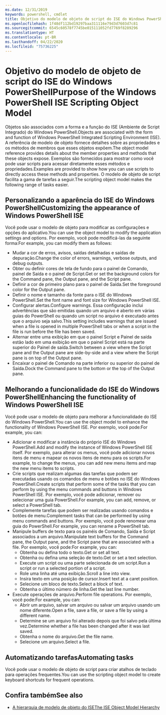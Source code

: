 ```yaml
---
ms.date: 12/31/2019
keywords: powershell, cmdlet
title: Objetivo do modelo de objeto de script do ISE do Windows PowerShell
ms.openlocfilehash: 1f48df112bd19297baa311116e79d3d7603d7c81
ms.sourcegitcommit: 6545c60578f7745be015111052fd7769f8289296
ms.translationtype: HT
ms.contentlocale: pt-BR
ms.lasthandoff: 04/22/2020
ms.locfileid: "75736225"
---
```

# <a name="purpose-of-the-windows-powershell-ise-scripting-object-model"></a><span data-ttu-id="6299f-103">Objetivo do modelo de objeto de script do ISE do Windows PowerShell</span><span class="sxs-lookup"><span data-stu-id="6299f-103">Purpose of the Windows PowerShell ISE Scripting Object Model</span></span>

<span data-ttu-id="6299f-104">Objetos são associados com a forma e a função do ISE (Ambiente de Script Integrado) do Windows PowerShell.</span><span class="sxs-lookup"><span data-stu-id="6299f-104">Objects are associated with the form and function of Windows PowerShell Integrated Scripting Environment (ISE).</span></span> <span data-ttu-id="6299f-105">A referência de modelo de objeto fornece detalhes sobre as propriedades e os métodos de membros que esses objetos expõem.</span><span class="sxs-lookup"><span data-stu-id="6299f-105">The object model reference provides details about the member properties and methods that these objects expose.</span></span> <span data-ttu-id="6299f-106">Exemplos são fornecidos para mostrar como você pode usar scripts para acessar diretamente esses métodos e propriedades.</span><span class="sxs-lookup"><span data-stu-id="6299f-106">Examples are provided to show how you can use scripts to directly access these methods and properties.</span></span> <span data-ttu-id="6299f-107">O modelo de objeto de script facilita a gama de tarefas a seguir.</span><span class="sxs-lookup"><span data-stu-id="6299f-107">The scripting object model makes the following range of tasks easier.</span></span>

## <a name="customizing-the-appearance-of-windows-powershell-ise"></a><span data-ttu-id="6299f-108">Personalizando a aparência do ISE do Windows PowerShell</span><span class="sxs-lookup"><span data-stu-id="6299f-108">Customizing the appearance of Windows PowerShell ISE</span></span>

<span data-ttu-id="6299f-109">Você pode usar o modelo de objeto para modificar as configurações e opções do aplicativo.</span><span class="sxs-lookup"><span data-stu-id="6299f-109">You can use the object model to modify the application settings and options.</span></span> <span data-ttu-id="6299f-110">Por exemplo, você pode modificá-las da seguinte forma:</span><span class="sxs-lookup"><span data-stu-id="6299f-110">For example, you can modify them as follows:</span></span>

- <span data-ttu-id="6299f-111">Mudar a cor de erros, avisos, saídas detalhadas e saídas de depuração.</span><span class="sxs-lookup"><span data-stu-id="6299f-111">Change the color of errors, warnings, verbose outputs, and debug outputs.</span></span>
- <span data-ttu-id="6299f-112">Obter ou definir cores de tela de fundo para o painel de Comando, painel de Saída e o painel de Script.</span><span class="sxs-lookup"><span data-stu-id="6299f-112">Get or set the background colors for the Command pane, the Output pane, and the Script pane.</span></span>
- <span data-ttu-id="6299f-113">Definir a cor de primeiro plano para o painel de Saída.</span><span class="sxs-lookup"><span data-stu-id="6299f-113">Set the foreground color for the Output pane.</span></span>
- <span data-ttu-id="6299f-114">Definir o nome e tamanho da fonte para o ISE do Windows PowerShell.</span><span class="sxs-lookup"><span data-stu-id="6299f-114">Set the font name and font size for Windows PowerShell ISE.</span></span>
- <span data-ttu-id="6299f-115">Configurar alertas.</span><span class="sxs-lookup"><span data-stu-id="6299f-115">Configure warnings.</span></span> <span data-ttu-id="6299f-116">Essa configuração inclui advertências que são emitidas quando um arquivo é aberto em várias guias do PowerShell ou quando um script no arquivo é executado antes que o arquivo seja salvo.</span><span class="sxs-lookup"><span data-stu-id="6299f-116">This setting includes warnings that are issued when a file is opened in multiple PowerShell tabs or when a script in the file is run before the file has been saved.</span></span>
- <span data-ttu-id="6299f-117">Alternar entre uma exibição em que o painel Script e Painel de saída estão lado em uma exibição em que o painel Script está na parte superior do Painel de saída.</span><span class="sxs-lookup"><span data-stu-id="6299f-117">Switch between a view where the Script pane and the Output pane are side-by-side and a view where the Script pane is on top of the Output pane.</span></span>
- <span data-ttu-id="6299f-118">Encaixar o painel de Comando na parte inferior ou superior do painel de Saída.</span><span class="sxs-lookup"><span data-stu-id="6299f-118">Dock the Command pane to the bottom or the top of the Output pane.</span></span>

## <a name="enhancing-the-functionality-of-windows-powershell-ise"></a><span data-ttu-id="6299f-119">Melhorando a funcionalidade do ISE do Windows PowerShell</span><span class="sxs-lookup"><span data-stu-id="6299f-119">Enhancing the functionality of Windows PowerShell ISE</span></span>

<span data-ttu-id="6299f-120">Você pode usar o modelo de objeto para melhorar a funcionalidade do ISE do Windows PowerShell.</span><span class="sxs-lookup"><span data-stu-id="6299f-120">You can use the object model to enhance the functionality of Windows PowerShell ISE.</span></span> <span data-ttu-id="6299f-121">Por exemplo, você pode:</span><span class="sxs-lookup"><span data-stu-id="6299f-121">For example, you can:</span></span>

- <span data-ttu-id="6299f-122">Adicionar e modificar a instância do próprio ISE do Windows PowerShell.</span><span class="sxs-lookup"><span data-stu-id="6299f-122">Add and modify the instance of Windows PowerShell ISE itself.</span></span> <span data-ttu-id="6299f-123">Por exemplo, para alterar os menus, você pode adicionar novos itens de menu e mapear os novos itens de menu para os scripts.</span><span class="sxs-lookup"><span data-stu-id="6299f-123">For example, to change the menus, you can add new menu items and map the new menu items to scripts.</span></span>
- <span data-ttu-id="6299f-124">Crie scripts que realizam algumas das tarefas que podem ser executadas usando os comandos de menu e botões no ISE do Windows PowerShell.</span><span class="sxs-lookup"><span data-stu-id="6299f-124">Create scripts that perform some of the tasks that you can perform by using the menu commands and buttons in Windows PowerShell ISE.</span></span> <span data-ttu-id="6299f-125">Por exemplo, você pode adicionar, remover ou selecionar uma guia PowerShell.</span><span class="sxs-lookup"><span data-stu-id="6299f-125">For example, you can add, remove, or select a PowerShell tab.</span></span>
- <span data-ttu-id="6299f-126">Complemente tarefas que podem ser realizadas usando comandos e botões de menu.</span><span class="sxs-lookup"><span data-stu-id="6299f-126">Complement tasks that can be performed by using menu commands and buttons.</span></span> <span data-ttu-id="6299f-127">Por exemplo, você pode renomear uma guia do PowerShell.</span><span class="sxs-lookup"><span data-stu-id="6299f-127">For example, you can rename a PowerShell tab.</span></span>
- <span data-ttu-id="6299f-128">Manipule buffers de texto para os painéis de Comando, Saída e Script associados a um arquivo.</span><span class="sxs-lookup"><span data-stu-id="6299f-128">Manipulate text buffers for the Command pane, the Output pane, and the Script pane that are associated with a file.</span></span> <span data-ttu-id="6299f-129">Por exemplo, você pode:</span><span class="sxs-lookup"><span data-stu-id="6299f-129">For example, you can:</span></span>
  - <span data-ttu-id="6299f-130">Obtenha ou defina todo o texto.</span><span class="sxs-lookup"><span data-stu-id="6299f-130">Get or set all text.</span></span>
  - <span data-ttu-id="6299f-131">Obtenha ou defina uma seleção de texto.</span><span class="sxs-lookup"><span data-stu-id="6299f-131">Get or set a text selection.</span></span>
  - <span data-ttu-id="6299f-132">Execute um script ou uma parte selecionada de um script.</span><span class="sxs-lookup"><span data-stu-id="6299f-132">Run a script or run a selected portion of a script.</span></span>
  - <span data-ttu-id="6299f-133">Role uma linha até uma exibição.</span><span class="sxs-lookup"><span data-stu-id="6299f-133">Scroll a line into view.</span></span>
  - <span data-ttu-id="6299f-134">Insira texto em uma posição de cursor.</span><span class="sxs-lookup"><span data-stu-id="6299f-134">Insert text at a caret position.</span></span>
  - <span data-ttu-id="6299f-135">Selecione um bloco de texto.</span><span class="sxs-lookup"><span data-stu-id="6299f-135">Select a block of text.</span></span>
  - <span data-ttu-id="6299f-136">Obtenha o último número de linha.</span><span class="sxs-lookup"><span data-stu-id="6299f-136">Get the last line number.</span></span>
- <span data-ttu-id="6299f-137">Execute operações de arquivo.</span><span class="sxs-lookup"><span data-stu-id="6299f-137">Perform file operations.</span></span> <span data-ttu-id="6299f-138">Por exemplo, você pode:</span><span class="sxs-lookup"><span data-stu-id="6299f-138">For example, you can:</span></span>
  - <span data-ttu-id="6299f-139">Abrir um arquivo, salvar um arquivo ou salvar um arquivo usando um nome diferente.</span><span class="sxs-lookup"><span data-stu-id="6299f-139">Open a file, save a file, or save a file by using a different name.</span></span>
  - <span data-ttu-id="6299f-140">Determine se um arquivo foi alterado depois que foi salvo pela última vez.</span><span class="sxs-lookup"><span data-stu-id="6299f-140">Determine whether a file has been changed after it was last saved.</span></span>
  - <span data-ttu-id="6299f-141">Obtenha o nome do arquivo.</span><span class="sxs-lookup"><span data-stu-id="6299f-141">Get the file name.</span></span>
  - <span data-ttu-id="6299f-142">Selecione um arquivo.</span><span class="sxs-lookup"><span data-stu-id="6299f-142">Select a file.</span></span>

## <a name="automating-tasks"></a><span data-ttu-id="6299f-143">Automatizando tarefas</span><span class="sxs-lookup"><span data-stu-id="6299f-143">Automating tasks</span></span>

<span data-ttu-id="6299f-144">Você pode usar o modelo de objeto de script para criar atalhos de teclado para operações frequentes.</span><span class="sxs-lookup"><span data-stu-id="6299f-144">You can use the scripting object model to create keyboard shortcuts for frequent operations.</span></span>

## <a name="see-also"></a><span data-ttu-id="6299f-145">Confira também</span><span class="sxs-lookup"><span data-stu-id="6299f-145">See also</span></span>

- [<span data-ttu-id="6299f-146">A hierarquia de modelo de objeto do ISE</span><span class="sxs-lookup"><span data-stu-id="6299f-146">The ISE Object Model Hierarchy</span></span>](The-ISE-Object-Model-Hierarchy.md)

